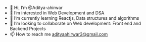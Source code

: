 - 👋 Hi, I’m @Aditya-ahirwar
- 👀 I’m interested in Web Development and DSA
- 🌱 I’m currently learning Reactjs, Data structures and algorithms
- 💞️ I’m looking to collaborate on Web development: Front end and Backend Projects
- 📫 How to reach me adityaahirwar3@gmail.com

<!---
Aditya-ahirwar/Aditya-ahirwar is a ✨ special ✨ repository because its `README.md` (this file) appears on your GitHub profile.
You can click the Preview link to take a look at your changes.
--->
